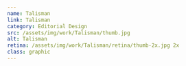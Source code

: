 ```yaml
---
name: Talisman
link: Talisman
category: Editorial Design
src: /assets/img/work/Talisman/thumb.jpg
alt: Talisman
retina: /assets/img/work/Talisman/retina/thumb-2x.jpg 2x
class: graphic
---
```

